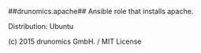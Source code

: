 ##drunomics.apache##
Ansible role that installs apache.


Distribution: Ubuntu

(c) 2015 drunomics GmbH. /  MIT License